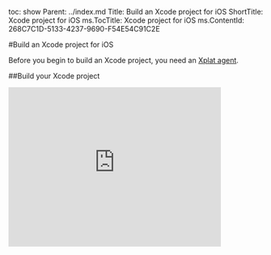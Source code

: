 toc: show
Parent: ../index.md
Title: Build an Xcode project for iOS
ShortTitle: Xcode project for iOS
ms.TocTitle: Xcode project for iOS
ms.ContentId: 268C7C1D-5133-4237-9690-F54E54C91C2E

#Build an Xcode project for iOS

Before you begin to build an Xcode project, you need an [Xplat agent](/library/vs/alm/build/agents/xplat.md).

##Build your Xcode project

<iframe width="420" height="315" src="https://www.youtube.com/embed/OxmBuqtgHuM" frameborder="0" allowfullscreen="true" caps_internal_Id="a08b0267-1091-4f57-8877-d5e6147b64db" />


